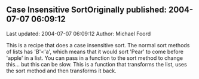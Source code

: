 ## Case Insensitive SortOriginally published: 2004-07-07 06:09:12 
Last updated: 2004-07-07 06:09:12 
Author: Michael Foord 
 
This is a recipe that does a case insensitive sort. The normal sort methods of lists has 'B'<'a', which means that it would sort 'Pear' to come before 'apple' in a list. You can pass in a function to the sort method to change this... but this can be slow. This is a function that transforms the list, uses the sort method and then transforms it back.